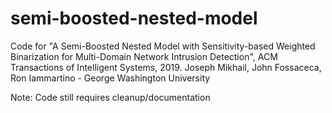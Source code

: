 # semi-boosted-nested-model
Code for "A Semi-Boosted Nested Model with Sensitivity-based Weighted Binarization for Multi-Domain Network Intrusion Detection", ACM Transactions of Intelligent Systems, 2019. Joseph Mikhail, John Fossaceca, Ron Iammartino - George Washington University

Note: Code still requires cleanup/documentation
